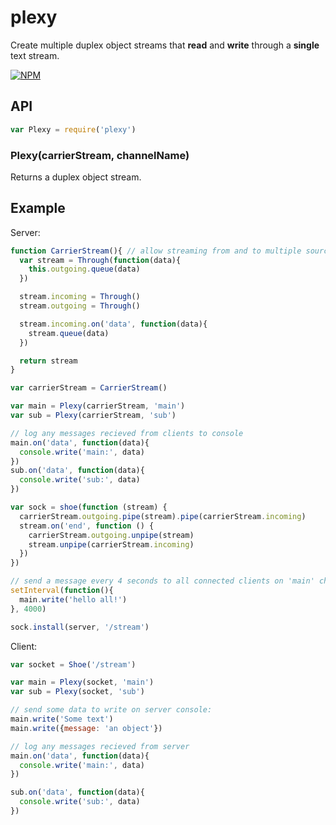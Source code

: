 plexy
=====

Create multiple duplex object streams that **read** and **write** through a **single** text stream.

[![NPM](https://nodei.co/npm/plexy.png?compact=true)](https://nodei.co/npm/plexy/)

## API

```js
var Plexy = require('plexy')
```

### Plexy(carrierStream, channelName)

Returns a duplex object stream. 

## Example

Server:

```js
function CarrierStream(){ // allow streaming from and to multiple sources
  var stream = Through(function(data){
    this.outgoing.queue(data)  
  })

  stream.incoming = Through()
  stream.outgoing = Through()

  stream.incoming.on('data', function(data){
    stream.queue(data)
  })

  return stream
}

var carrierStream = CarrierStream()

var main = Plexy(carrierStream, 'main')
var sub = Plexy(carrierStream, 'sub')

// log any messages recieved from clients to console
main.on('data', function(data){
  console.write('main:', data)
})
sub.on('data', function(data){
  console.write('sub:', data)
})

var sock = shoe(function (stream) {
  carrierStream.outgoing.pipe(stream).pipe(carrierStream.incoming)
  stream.on('end', function () {
    carrierStream.outgoing.unpipe(stream)
    stream.unpipe(carrierStream.incoming)
  })
})

// send a message every 4 seconds to all connected clients on 'main' channel
setInterval(function(){
  main.write('hello all!')
}, 4000)

sock.install(server, '/stream')
```

Client:

```js
var socket = Shoe('/stream')

var main = Plexy(socket, 'main')
var sub = Plexy(socket, 'sub')

// send some data to write on server console:
main.write('Some text')
main.write({message: 'an object'})

// log any messages recieved from server
main.on('data', function(data){
  console.write('main:', data)
})

sub.on('data', function(data){
  console.write('sub:', data)
})

```
